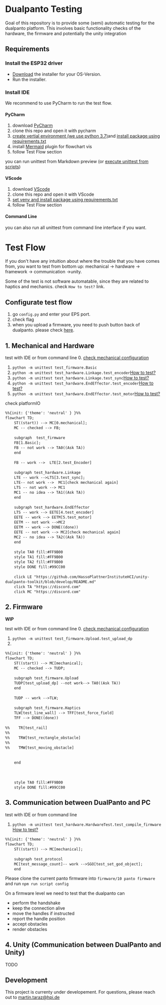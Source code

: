# Dualpanto Testing

Goal of this repository is to provide some (semi) automatic testing for the dualpanto platform. This involves basic functionality checks of the hardware, the firmware and potentially the unity integration

## Requirements
### Install the ESP32 driver
- [Download](https://www.silabs.com/developers/usb-to-uart-bridge-vcp-drivers?tab=downloads) the installer for your OS-Version.
- Run the installer.

### Install IDE
We recommend to use PyCharm to run the test flow.
#### PyCharm
1. download [PyCharm](https://www.jetbrains.com/community/education/#students)
2. clone this repo and open it with pycharm
3. [create vertial environment (we use python 3.7)](https://www.jetbrains.com/help/pycharm/creating-virtual-environment.html)and [install package using requirements.txt](https://www.jetbrains.com/help/pycharm/managing-dependencies.html)
4. install [Mermaid](https://plugins.jetbrains.com/plugin/20146-mermaid) plugin for flowchart vis
5. follow Test Flow section

you can run  unittest from Markdown preview (or [execute unittest from scripts](https://www.jetbrains.com/help/pycharm/testing-your-first-python-application.html#create-test))

[//]: # (![pycharm_unittest]&#40;resources/images/pycharm_unittest_1.jpg&#41;)



#### VScode
1. download [VScode](https://code.visualstudio.com/)
2. clone this repo and open it with VScode
3. [set venv and install package using requirements.txt](https://code.visualstudio.com/docs/python/environments)
4. follow Test Flow section

#### Command Line
you can also run all unittest from command line interface if you want.

# Test Flow
If you don't have any intuition about where the trouble that you have comes from,
you want to test from bottom up: mechanical -> hardware ->  framework -> communication ->unity. 

Some of the test is not software automatable, since they are related to haptics and mechanics. check `How to test?` link.

## Configurate test flow
1. go `config.py` and enter your EPS port.
2. check flag
3. when you upload a firmware, you need to push button back of dualpanto. please check [here](![pycharm_unittest](resources/images/pycharm_unittest_1.jpg)
).




## 1. Mechanical and Hardware
test with  IDE or from command line
0. [check mechanical configuration](CheckLists/mechanical.md)
1. `python -m unittest test_firmware.Basic`
2. `python -m unittest test_hardware.Linkage.test_encoder`[How to test?]()
3. `python -m unittest test_hardware.Linkage.test_sync`[How to test?]()
4. `python -m unittest test_hardware.EndEffector.test_encoder`[How to test?]()
5. `python -m unittest test_hardware.EndEffector.test_motor`[How to test?]()

check platformIO


```mermaid
%%{init: {'theme': 'neutral' } }%%
flowchart TD;
    ST((start)) --> MC[0.mechanical];
    MC -- checked --> FB;
    
    subgraph  test_firmware
    FB[1.Basic];
    FB -- not work --> TA0((Ask TA))
    end
    
    FB -- work -->  LTE[2.test_Encoder]

    subgraph test_hardware.Linkage
    LTE -- work -->LTS[3.test_sync];
    LTE-- not work -->  MC1[check mechanical again]
    LTS -- not work --> MC1
    MC1 -- no idea --> TA1((Ask TA))
    end
    
    subgraph test_hardware.EndEffector
    LTS -- work --> EETE[4.test_encoder]
    EETE -- work --> EETM[5.test_motor]
    EETM -- not work -->MC2
    EETM -- work --> DONE((done))
    EETE -- not work --> MC2[check mechanical again]
    MC2 -- no idea --> TA2((Ask TA))
    end
    
    style TA0 fill:#FF9B00
    style TA1 fill:#FF9B00
    style TA2 fill:#FF9B00
    style DONE fill:#99CC00
    
    click LE "https://github.com/HassoPlattnerInstituteHCI/unity-dualpanto-toolkit/blob/develop/README.md"
    click TA "https://discord.com"
    click MC "https://discord.com"
```

## 2. Firmware
**WIP**

test with  IDE or from command line
0. [check mechanical configuration](CheckLists/mechanical.md)
1. `python -m unittest test_firmware.Upload.test_upload_dp`
2. 
```mermaid
%%{init: {'theme': 'neutral' } }%%
flowchart TD;
    ST((start)) --> MC[mechanical];
    MC -- checked --> TUDP;
    
    subgraph test_firmware.Upload
    TUDP[test_upload_dp] --not work--> TA0((Ask TA))
    end
    
    TUDP -- work -->TLW;
    
    subgraph test_firmware.Haptics
    TLW[test_line_wall] --> TFF[test_force_field]
    TFF --> DONE((done))
    
%%    TR[test_rail]
%%    
%%    TRW[test_rectangle_obstacle]
%%    
%%    TMW[test_moving_obstacle]
    
    
    end
    
    
    
    style TA0 fill:#FF9B00
    style DONE fill:#99CC00

```

## 3. Communication between DualPanto and PC
test with  IDE or from command line
1. `python -m unittest test_hardware.HardwareTest.test_compile_firmware` [How to test?]()

```mermaid
%%{init: {'theme': 'neutral' } }%%
flowchart TD;
    ST((start)) --> MC[mechanical];
    
    subgraph test_protocol
    MC[test_message_count]-- work -->SGO[test_set_god_object];
    end
```

Please clone the current panto firmware into `firmware/10 panto firmware` and run `npm run script config`

On a firmware level we need to test that the dualpanto can
- perform the handshake
- keep the connection alive
- move the handles if instructed
- report the handle position
- accept obstacles
- render obstacles

## 4. Unity (Communication between DualPanto and Unity)

TODO

## Development
This project is currenty under developement. For questions, please reach out to martin.taraz@hpi.de